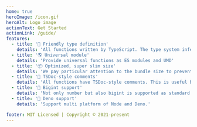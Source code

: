 ```yaml
---
home: true
heroImage: /icon.gif
heroAlt: Logo image
actionText: Get Started
actionLink: /guide/
features:
  - title: '💚 Friendly type definition'
    details: 'All functions written by TypeScript. The type system infers the optimal return value for the argument.'
  - title: '🌎 Universal module'
    details: 'Provide universal functions as ES modules and UMD'
  - title: '📦 Optimized, super slim size'
    details: 'We pay particular attention to the bundle size to prevent unused code from getting in when bundling.'
  - title: '📄 TSDoc-style comments'
    details: 'All functions have TSDoc-style comments. This is useful because you can learn more about the function when using the latest editors.'
  - title: '🔢 Bigint support'
    details: 'Not only number but also bigint is supported as standard.'
  - title: '🦕 Deno support'
    details: 'Support multi platform of Node and Deno.'

footer: MIT Licensed | Copyright © 2021-present
---
```

